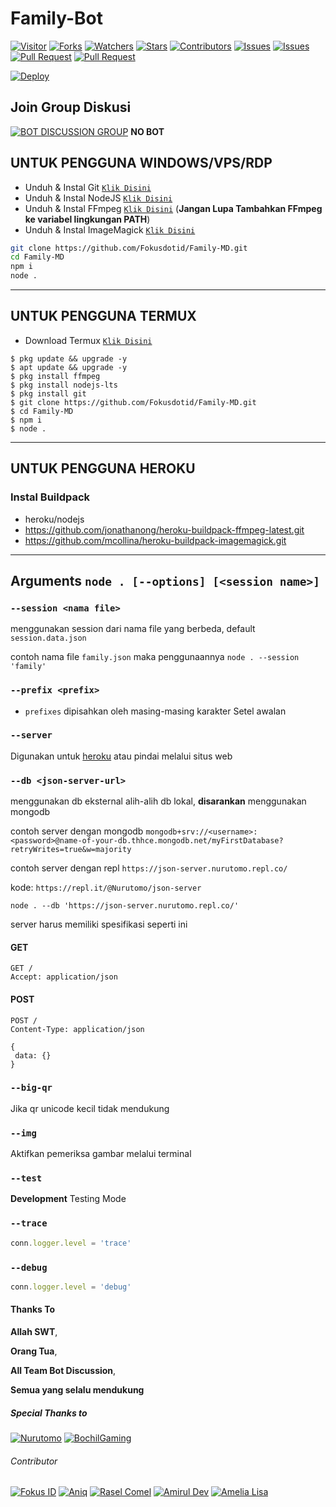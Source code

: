 # Family-Bot

<a href="https://visitor-badge.glitch.me/badge?page_id=Fokusdotid/Family-MD"><img title="Visitor" src="https://visitor-badge.glitch.me/badge?page_id=Fokusdotid/Family-MD"></a>
<a href="https://github.com/Fokusdotid/Family-MD/network/members"><img title="Forks" src="https://img.shields.io/github/forks/Fokusdotid/Family-MD?label=Forks&color=blue&style=flat-square"></a>
<a href="https://github.com/Fokusdotid/Family-MD/watchers"><img title="Watchers" src="https://img.shields.io/github/watchers/Fokusdotid/Family-MD?label=Watchers&color=green&style=flat-square"></a>
<a href="https://github.com/Fokusdotid/Family-MD/stargazers"><img title="Stars" src="https://img.shields.io/github/stars/Fokusdotid/Family-MD?label=Stars&color=yellow&style=flat-square"></a>
<a href="https://github.com/Fokusdotid/Family-MD/graphs/contributors"><img title="Contributors" src="https://img.shields.io/github/contributors/Fokusdotid/Family-MD?label=Contributors&color=blue&style=flat-square"></a>
<a href="https://github.com/Fokusdotid/Family-MD/issues"><img title="Issues" src="https://img.shields.io/github/issues/Fokusdotid/Family-MD?label=Issues&color=success&style=flat-square"></a>
<a href="https://github.com/Fokusdotid/Family-MD/issues?q=is%3Aissue+is%3Aclosed"><img title="Issues" src="https://img.shields.io/github/issues-closed/Fokusdotid/Family-MD?label=Issues&color=red&style=flat-square"></a>
<a href="https://github.com/Fokusdotid/Family-MD/pulls"><img title="Pull Request" src="https://img.shields.io/github/issues-pr/Fokusdotid/Family-MD?label=PullRequest&color=success&style=flat-square"></a>
<a href="https://github.com/Fokusdotid/Family-MD/pulls?q=is%3Apr+is%3Aclosed"><img title="Pull Request" src="https://img.shields.io/github/issues-pr-closed/Fokusdotid/Family-MD?label=PullRequest&color=red&style=flat-square"></a>


[![Deploy](https://www.herokucdn.com/deploy/button.svg)](https://heroku.com/deploy?template=https://github.com/Fokusdotid/Family-MD)
## Join Group Diskusi
[![BOT DISCUSSION GROUP](https://img.shields.io/badge/WhatsApp%20Group-25D366?style=for-the-badge&logo=whatsapp&logoColor=white)](https://chat.whatsapp.com/Fm6gRtvuCDN9abXVlfekAK) 
**NO BOT**

## UNTUK PENGGUNA WINDOWS/VPS/RDP

* Unduh & Instal Git [`Klik Disini`](https://git-scm.com/downloads)
* Unduh & Instal NodeJS [`Klik Disini`](https://nodejs.org/en/download)
* Unduh & Instal FFmpeg [`Klik Disini`](https://ffmpeg.org/download.html) (**Jangan Lupa Tambahkan FFmpeg ke variabel lingkungan PATH**)
* Unduh & Instal ImageMagick [`Klik Disini`](https://imagemagick.org/script/download.php)

```bash
git clone https://github.com/Fokusdotid/Family-MD.git
cd Family-MD
npm i
node .
```

---------

## UNTUK PENGGUNA TERMUX

* Download Termux [`Klik Disini`](https://github.com/termux/termux-app/releases/download/v0.118.0/termux-app_v0.118.0+github-debug_universal.apk)

```
$ pkg update && upgrade -y
$ apt update && upgrade -y
$ pkg install ffmpeg
$ pkg install nodejs-lts
$ pkg install git
$ git clone https://github.com/Fokusdotid/Family-MD.git
$ cd Family-MD
$ npm i
$ node .
```
---------
## UNTUK PENGGUNA HEROKU

### Instal Buildpack
* heroku/nodejs
* https://github.com/jonathanong/heroku-buildpack-ffmpeg-latest.git
* https://github.com/mcollina/heroku-buildpack-imagemagick.git

---------

## Arguments `node . [--options] [<session name>]` 

### `--session <nama file>`

menggunakan session dari nama file yang berbeda, default `session.data.json`

contoh nama file `family.json` maka penggunaannya `node . --session 'family'`

### `--prefix <prefix>`

* `prefixes` dipisahkan oleh masing-masing karakter
Setel awalan

### `--server`

Digunakan untuk [heroku](https://heroku.com/) atau pindai melalui situs web

### `--db <json-server-url>`

menggunakan db eksternal alih-alih db lokal, **disarankan** menggunakan mongodb

contoh server dengan mongodb `mongodb+srv://<username>:<password>@name-of-your-db.thhce.mongodb.net/myFirstDatabase?retryWrites=true&w=majority`

contoh server dengan repl `https://json-server.nurutomo.repl.co/`

kode: `https://repl.it/@Nurutomo/json-server`

`node . --db 'https://json-server.nurutomo.repl.co/'`

server harus memiliki spesifikasi seperti ini

#### GET

```http
GET /
Accept: application/json
```

#### POST

```http
POST /
Content-Type: application/json

{
 data: {}
}
```

### `--big-qr`

Jika qr unicode kecil tidak mendukung

### `--img`

Aktifkan pemeriksa gambar melalui terminal

### `--test`

**Development** Testing Mode

### `--trace`

```js
conn.logger.level = 'trace'
```

### `--debug`

```js
conn.logger.level = 'debug'
```
#### Thanks To 
**Allah SWT**,

**Orang Tua**,

**All Team Bot Discussion**,

**Semua yang selalu mendukung**


##### Special Thanks to
[![Nurutomo](https://github.com/Nurutomo.png?size=100)](https://github.com/Nurutomo)
[![BochilGaming](https://github.com/BochilGaming.png?size=100)](https://github.com/BochilGaming)

###### Contributor
[![Fokus ID](https://github.com/fokusdotid.png?size=100)](https://github.com/fokusdotid)
[![Aniq](https://github.com/aniq12.png?size=100)](https://github.com/aniq12)
[![Rasel Comel](https://github.com/raselcomel.png?size=100)](https://github.com/raselcomel)
[![Amirul Dev](https://github.com/amiruldev20.png?size=100)](https://github.com/amiruldev20)
[![Amelia Lisa](https://github.com/Ameliascrf.png?size=100)](https://github.com/Ameliascrf)
